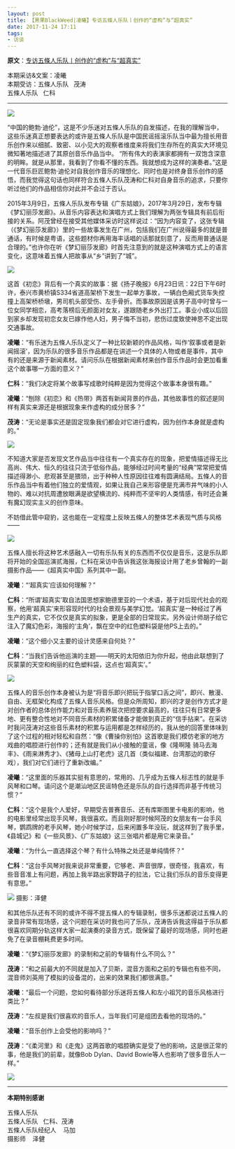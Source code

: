 ```yaml
---
layout: post
title: 【黑果BlackWeed|凌曦】专访五條人乐队丨创作的“虚构”与“超真实” 
date: 2017-11-24 17:11
tags:
- 访谈
---
```


**原文**：[专访五條人乐队丨创作的“虚构”与“超真实”](https://mp.weixin.qq.com/s/i3bTBDbvzbfUSeUgeSXjHQ)

本期采访&文案：凌曦  
本期受访：五條人乐队   茂涛    
五條人乐队   仁科

* * *

![](http://mmbiz.qpic.cn/mmbiz_png/iamPG8GFh8MpH5bY8ufIPlLKocye2APEfoGEOzlu7wIN2b13drgu3FHSL0GJdLydLL4yj5rNZp1kh61I8pnFrcw/640?wx_fmt=png&tp=webp&wxfrom=5&wx_lazy=1&wx_co=1)  

“中国的鲍勃·迪伦”，这是不少乐迷对五條人乐队的自发描述，在我的理解当中，这些乐迷真正想要表达的或许是五條人乐队是中国民谣摇滚乐队当中最为擅长用音乐创作来以细腻、致密、以小见大的观察者维度来将我们生存所在的真实大环境见微知著地描述进了其原创音乐作品当中。 “所有伟大的表演家都拥有一双饱含深意的明眸。就是从那里，我看到了你看不懂的东西。我就想成为这样的演奏者。”这是一代音乐巨匠鲍勃·迪伦对自我创作音乐的理想化、同时也是对终身音乐创作的感悟，而我觉得这句话也同样符合五條人乐队茂涛和仁科对自身音乐的追求，只要你听过他们的作品相信你对此并不会过于否认。

2015年3月9日，五條人乐队发布专辑《广东姑娘》，2017年3月29日，发布专辑《梦幻丽莎发廊》。从音乐内容表达和演唱方式上我们理解为两张专辑具有前后衔接的关系。阿茂曾经在接受其他媒体采访时这样说过：“因为内容变了，这张专辑（《梦幻丽莎发廊》）里的一些故事发生在广州，包括我们在广州说得最多的就是普通话，有时候是粤语，这些题材你再用海丰话唱的话那就刻意了，反而用普通话是合理的。”也许你在听《梦幻丽莎发廊》时首先注意到的就是这种演唱方式上的语言变化，这意味着五條人把故事从“乡”讲到了“城”。

![](https://mmbiz.qpic.cn/mmbiz_jpg/iamPG8GFh8Mr2Jat67pPnbfFaa1hRiaHWL6x6ccwk3oiadZ95ov81DVicONr2ffPeAXvbW4Y6iaFzfuQMbIb5rloRKw/640?wx_fmt=jpeg&tp=webp&wxfrom=5&wx_lazy=1&wx_co=1) 

这首《初恋》背后有一个真实的故事：据《扬子晚报》6月23日讯：22日下午6时许，泰兴市黄桥镇S334省道高架桥下发生一起单方事故，一辆白色厢式货车失控撞上高架桥桥墩，男司机头部受伤、左手骨折。而事故原因是该男子高中时曾与一位女同学相恋，高考落榜后无颜面对女友，遂跟随老乡外出打工。事业小成以后回到家乡却发现初恋女友已嫁作他人妇，男子悔不当初，悲伤过度致使神思不定出现交通事故。

**凌曦**：“有乐迷为五條人乐队定义了一种比较新颖的作品风格，叫作‘叙事或者是新闻摇滚’，因为乐队的很多音乐作品都是在讲述一个具体的人物或者是事件，其中有的还是来源于新闻素材。请问乐队在根据新闻素材来创作音乐作品时会更加看重这个故事哪一方面的意义？”

**仁科**：“我们决定将某个故事写成歌时纯粹是因为觉得这个故事本身很有趣。”

**凌曦**：“刨除《初恋》和《热带》两首有新闻背景的作品，其他故事性的叙述是同样有真实来源还是根据现象来作虚构的成分居多？”

**茂涛**：“无论是事实还是固定现象我们都会对它进行虚构，因为创作本身就是虚构的。”

![](http://mmbiz.qpic.cn/mmbiz_png/iamPG8GFh8Mr2Jat67pPnbfFaa1hRiaHWLuoWsibyiayhJ0ZHqJJagdIcfdXHWcLIhic73V1eL7QoEzRXkBUicfaffhg/640?wx_fmt=png&tp=webp&wxfrom=5&wx_lazy=1&wx_co=1)


不知道大家是否发现文艺作品当中往往有一个真实存在的现象，把爱情描述得无比高尚、伟大、恒久的往往只流于低俗作品，能够经过时间考量的“经典”常常把爱情描述得渺小、悲观甚至是猥琐，出于种种人性原因往往难有圆满结局。五條人的音乐作品当中有着他们独立的爱情观，如果让我自己来形容便是充满市井气味的小人物的、难以对抗周遭放眼满是欲望横流的、纯粹而不坚牢的人类情感，有时还会兼有魔幻现实主义的创作意味。

不妨借此管中窥豹，这也能在一定程度上反映五條人的整体艺术表现气质与风格——

![](http://mmbiz.qpic.cn/mmbiz_png/iamPG8GFh8MpH5bY8ufIPlLKocye2APEfbyianQQ7QNUf2OqgRVUGMCicOgrSKWTc50v5bmN0hWm7VAIESibAx19vg/640?wx_fmt=png&tp=webp&wxfrom=5&wx_lazy=1&wx_co=1)

  五條人擅长将这种艺术感融入一切有乐队有关的东西而不仅仅是音乐，这是乐队即将开始的全国巡演贰海报，仁科在采访中告诉我这张海报设计用了老乡曾翰的一副摄影作品——《超真实中国》系列其中一副。

**凌曦**：“‘超真实’应该如何理解？”

**仁科**：“所谓‘超真实’取自法国思想家鲍德里亚的一个术语，基于对后现代社会的观察，他用‘超真实’来形容现时代的社会景观与美学幻觉。‘超真实’是一种经过了再生产的真实，它不仅仅是真实的拟象，更是全部的日常现实。另外设计师胡子给它注入了魔幻色彩，海报的‘主角’，飘在空中的红色塑料袋是他PS上去的。”

**凌曦**：“这个细小又主要的设计灵感来自何处？”

**仁科**：“当我们告诉他巡演的主题——明天的太阳依旧为你升起，他由此联想到了灰蒙蒙的天空和绚丽的红色塑料袋，这点也‘超真实’。”

![](https://mmbiz.qpic.cn/mmbiz_jpg/iamPG8GFh8Mr2Jat67pPnbfFaa1hRiaHWLib1u6spvawSQZxYcon2oANmva89gDYfaKaQtr74W5up19MNsVibANd4Q/640?wx_fmt=jpeg&tp=webp&wxfrom=5&wx_lazy=1&wx_co=1)

五條人的音乐创作本身被认为是“将音乐即兴把玩于指掌口舌之间”，即兴、散漫、自由、无框架化构成了五條人音乐风格。但是众所周知，即兴的才是创作方式才是对创作者的总体创作能力和对音乐素养层次把控要求最高的，往往只有日常更多地、更有整合性地对不同音乐素材的积累储备才能做到真正的“信手拈来”。在采访时我问茂涛对这些音乐素材的积累与运用都是怎样经历的，我从他的回答里体味到了这个过程的相对轻松和自然：“像《曹操你别怕》这首歌是我们模仿老家的地方戏曲的唱腔进行创作的；还有就是我们从小接触的童谣，像《隆啊隆 骑马去海丰》、《雨来淋秀才》、《猪母上山打老虎》这几首（类似福建、台湾那边的歌仔戏），我们对它们进行了重新改编。”

**凌曦**：“这里面的乐器其实挺有意思的，常用的、几乎成为五條人标志性的就是手风琴和口琴。请问这个是潮汕地区民谣特色还是乐队的自行选择而非基于传统习惯？”

**仁科**：“这个是我个人爱好，早期受吉普赛音乐、还有库斯图里卡电影的影响，他的电影里经常出现手风琴，我很喜欢。而且刚好那时候阿茂的女朋友有一台手风琴，鹦鹉牌的老手风琴，她小时候学过，后来闲置多年没玩，就这样到了我手里，《县城记》和《一些风景》、《广东姑娘》这三张唱片都是用它来录音。”

**凌曦**：“为什么一直选择这个琴？有什么特殊之处还是单纯情怀？”

**仁科**：“这台手风琴对我来说非常重要，它够老、声音很厚，很奇怪，我喜欢，有些音音准上有问题，再加上我半路出家野路子的拉法，它让我们乐队的音乐变得更有意思。”

![](http://mmbiz.qpic.cn/mmbiz_png/iamPG8GFh8Mr2Jat67pPnbfFaa1hRiaHWLoUPGib0cOSCpDcy0u455Kl9IHAeLRUMfW3TG6tGs1XwxHCxtcgvYtEQ/640?wx_fmt=png&tp=webp&wxfrom=5&wx_lazy=1&wx_co=1)
摄影：泽健

和其他乐队还有不同的或许不得不提五條人的专辑录制，很多乐迷都说过五條人的录音非常有现场感，这个问题在采访时我也问了乐队，茂涛告诉我这得益于乐队都很喜欢同期分轨这样大家一起演奏的录音方式，既保留了最好的现场感，同时也避免了在录音棚耗费更多时间。

**凌曦**：“《梦幻丽莎发廊》的录制和之前的专辑有什么不同么？” 

**茂涛**：“和之前最大的不同就是加入了贝斯，混音方面和之前的专辑也有些不同，混音师刘英用了模拟的设备混的，出来的效果我们都很满意。”

**凌曦**：“最后一个问题，您如何看待部分乐迷将五條人和左小祖咒的音乐风格进行类比？”

**茂涛**：“左叔是我们很喜欢的音乐人，当年我们可是组团去看他的现场的。”

**凌曦**：“音乐创作上会受他的影响吗？”

**茂涛**：“《柔河里》和《走鬼》这两首歌的唱腔确实是受了他的影响，这是很正常的事，他是我们的前辈，就像Bob Dylan、David Bowie等人也影响了很多音乐人一样。”

![](http://mmbiz.qpic.cn/mmbiz_png/iamPG8GFh8MpH5bY8ufIPlLKocye2APEfWH9GazoZg0zuHNT25NAu49GFicK1xzVWTHgtRNiaybyrSaHibL0Ern3zA/640?wx_fmt=png&tp=webp&wxfrom=5&wx_lazy=1&wx_co=1)  

* * *

**本期特别感谢**

五條人乐队    
五條人乐队   仁科、茂涛    
五條人乐队经纪人    马加    
摄影师    泽健